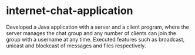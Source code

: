 # internet-chat-application
Developed a Java application with a server and a client program, where the server manages the chat group and any number of clients can join the group with a username at any time. Executed features such as broadcast, unicast and blockcast of messages and files respectively.
